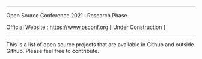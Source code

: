 _________________________________________________________________

Open Source Conference 2021 : Research Phase 

Official Website : https://www.osconf.org [ Under Construction ] 
_________________________________________________________________

This is a list of open source projects that are available in Github and outside Github. Please feel free to contribute.

